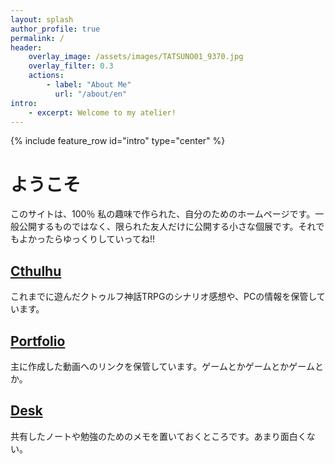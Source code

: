 ```yaml
---
layout: splash
author_profile: true
permalink: /
header:
    overlay_image: /assets/images/TATSUNO01_9370.jpg
    overlay_filter: 0.3
    actions:
        - label: "About Me"
          url: "/about/en"
intro: 
    - excerpt: Welcome to my atelier!
--- 
```



{% include feature_row id="intro" type="center" %}

# ようこそ

このサイトは、100％ 私の趣味で作られた、自分のためのホームページです。一般公開するものではなく、限られた友人だけに公開する小さな個展です。それでもよかったらゆっくりしていってね!!

## [Cthulhu](/cthulhu)
これまでに遊んだクトゥルフ神話TRPGのシナリオ感想や、PCの情報を保管しています。
## [Portfolio](/portfolio)
主に作成した動画へのリンクを保管しています。ゲームとかゲームとかゲームとか。
## [Desk](/desk)
共有したノートや勉強のためのメモを置いておくところです。あまり面白くない。

